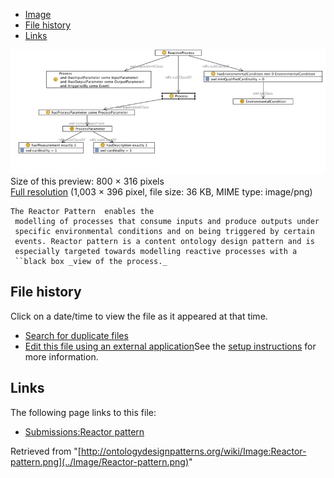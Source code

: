 * [Image](../Image/Reactor-pattern.png#file)
* [File history](../Image/Reactor-pattern.png#filehistory)
* [Links](../Image/Reactor-pattern.png#filelinks)

[![Image:Reactor-pattern.png](../images/thumb/4/4b/Reactor-pattern.png/800px-Reactor-pattern.png)](../images/4/4b/Reactor-pattern.png)  
Size of this preview: 800 × 316 pixels  
[Full resolution](../images/4/4b/Reactor-pattern.png)‎ (1,003 × 396 pixel, file size: 36 KB, MIME type: image/png)
```
The Reactor Pattern  enables the
 modelling of processes that consume inputs and produce outputs under
 specific environmental conditions and on being triggered by certain
 events. Reactor pattern is a content ontology design pattern and is
 especially targeted towards modelling reactive processes with a
 ``black box _view of the process._

```


## File history

Click on a date/time to view the file as it appeared at that time.



  
* [Search for duplicate files](http://ontologydesignpatterns.org/wiki/Special:FileDuplicateSearch/Reactor-pattern.png "Special:FileDuplicateSearch/Reactor-pattern.png")
* [Edit this file using an external application](http://ontologydesignpatterns.org/wiki/index.php?title=Image:Reactor-pattern.png&action=edit&externaledit=true&mode=file "Image:Reactor-pattern.png")See the [setup instructions](http://www.mediawiki.org/wiki/Manual:External_editors "http://www.mediawiki.org/wiki/Manual:External_editors") for more information.

## Links



The following page links to this file:


* [Submissions:Reactor pattern](../Submissions/Reactor_pattern "Submissions:Reactor pattern")


Retrieved from "[http://ontologydesignpatterns.org/wiki/Image:Reactor-pattern.png](../Image/Reactor-pattern.png)"